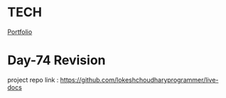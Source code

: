 # TECH
[Portfolio](https://www.lokeshdev.in/)

# Day-74 Revision 
project repo link : https://github.com/lokeshchoudharyprogrammer/live-docs
